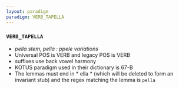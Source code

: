 ```yaml
---
layout: paradigm
paradigm: VERB_TAPELLA
---
```

### ` VERB_TAPELLA `

* _pella stem, pella : ppele variations_
* Universal POS is VERB and legacy POS is VERB
* suffixes use back vowel harmony
* KOTUS paradigm used in their dictionary is 67-B
* The lemmas must end in * ella * (which will be deleted to form an invariant stub) and the regex matching the lemma is ` pella `
